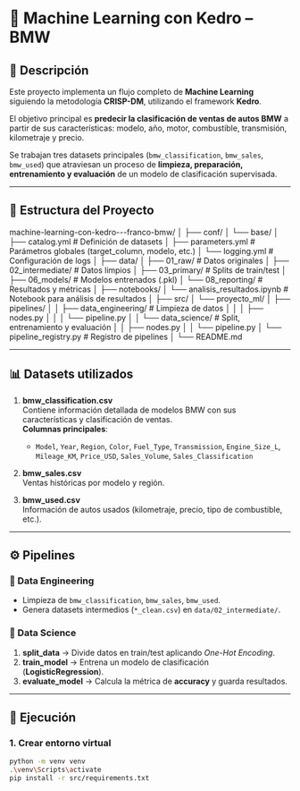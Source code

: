 # 🚗 Machine Learning con Kedro – BMW

## 📌 Descripción
Este proyecto implementa un flujo completo de **Machine Learning** siguiendo la metodología **CRISP-DM**, utilizando el framework **Kedro**.  

El objetivo principal es **predecir la clasificación de ventas de autos BMW** a partir de sus características: modelo, año, motor, combustible, transmisión, kilometraje y precio.  

Se trabajan tres datasets principales (`bmw_classification`, `bmw_sales`, `bmw_used`) que atraviesan un proceso de **limpieza, preparación, entrenamiento y evaluación** de un modelo de clasificación supervisada.

---

## 📂 Estructura del Proyecto
machine-learning-con-kedro---franco-bmw/
│
├── conf/
│ └── base/
│ ├── catalog.yml # Definición de datasets
│ ├── parameters.yml # Parámetros globales (target_column, modelo, etc.)
│ └── logging.yml # Configuración de logs
│
├── data/
│ ├── 01_raw/ # Datos originales
│ ├── 02_intermediate/ # Datos limpios
│ ├── 03_primary/ # Splits de train/test
│ ├── 06_models/ # Modelos entrenados (.pkl)
│ └── 08_reporting/ # Resultados y métricas
│
├── notebooks/
│ └── analisis_resultados.ipynb # Notebook para análisis de resultados
│
├── src/
│ └── proyecto_ml/
│ ├── pipelines/
│ │ ├── data_engineering/ # Limpieza de datos
│ │ │ ├── nodes.py
│ │ │ └── pipeline.py
│ │ └── data_science/ # Split, entrenamiento y evaluación
│ │ ├── nodes.py
│ │ └── pipeline.py
│ └── pipeline_registry.py # Registro de pipelines
│
└── README.md

---

## 📊 Datasets utilizados

1. **bmw_classification.csv**  
   Contiene información detallada de modelos BMW con sus características y clasificación de ventas.  
   **Columnas principales**:  
   - `Model`, `Year`, `Region`, `Color`, `Fuel_Type`, `Transmission`, `Engine_Size_L`, `Mileage_KM`, `Price_USD`, `Sales_Volume`, `Sales_Classification`

2. **bmw_sales.csv**  
   Ventas históricas por modelo y región.  

3. **bmw_used.csv**  
   Información de autos usados (kilometraje, precio, tipo de combustible, etc.).  

---

## ⚙️ Pipelines

### 🔹 Data Engineering
- Limpieza de `bmw_classification`, `bmw_sales`, `bmw_used`.  
- Genera datasets intermedios (`*_clean.csv`) en `data/02_intermediate/`.

### 🔹 Data Science
1. **split_data** → Divide datos en train/test aplicando *One-Hot Encoding*.  
2. **train_model** → Entrena un modelo de clasificación (**LogisticRegression**).  
3. **evaluate_model** → Calcula la métrica de **accuracy** y guarda resultados.  

---

## 🚀 Ejecución

### 1. Crear entorno virtual
```bash
python -m venv venv
.\venv\Scripts\activate
pip install -r src/requirements.txt

